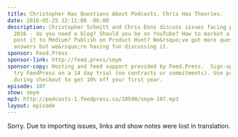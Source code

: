 ```yaml
---
title: Christopher Has Questions About Podcasts. Chris Has Theories.
date: 2016-05-25 12:11:00 -06:00
description: Christopher Schmitt and Chris Enns discuss issues facing podcasters in
  2016 - do you need a blog? Should you be on YouTube? How to market a podcast? Cross
  post it to Medium? Publish on Product Hunt? We&rsquo;ve got more questions than
  answers but we&rsquo;re having fun discussing it.
sponsor: Feed.Press
sponsor-link: http://feed.press/smym
sponsor-copy: Hosting and feed support provided by Feed.Press.  Sign-up today and
  try FeedPress on a 14 day trial (no contracts or commitments). Use promo code "smym"
  during checkout to get 10% off your first year.
episode: 107
show: smym
mp3: http://podcasts-1.feedpress.co/10590/smym-107.mp3
layout: episode
---
```


Sorry. Due to importing issues, links and show notes were lost in translation.
